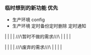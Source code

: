 ### 临时想到的新功能 优先

- 生产环境 config
- 生产环境 定时备份定时删除 定时通知


|
|
|
|
///\\暂时不做的需求///\\
|
|
|
|





|
|
|
|
///\\废弃的需求///\\
|
|
|
|
